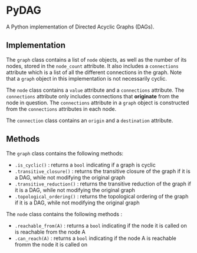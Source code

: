 # PyDAG

A Python implementation of Directed Acyclic Graphs (DAGs). 

## Implementation

The `graph` class contains a list of `node` objects, as well as the number of its nodes, stored in the `node_count` attribute. It also includes a `connections` attribute which is a list of all the different connections in the graph. Note that a `graph` object in this implementation is not necessarily cyclic.

The `node` class contains a `value` attribute and a `connections` attribute. The `connections` attribute only includes connections that **originate** from the node in question. The `connections` attribute in a `graph` object is constructed from the `connections` attributes in each node.

The `connection` class contains an `origin` and a `destination` attribute. 

## Methods

The `graph` class contains the following methods:

- `.is_cyclic()` : returns a `bool` indicating if a graph is cyclic
- `.transitive_closure()` : returns the transitive closure of the graph if it is a DAG, while not modifying the original graph
- `.transitive_reduction()` : returns the transitive reduction of the graph if it is a DAG, while not modifying the original graph
- `.topological_ordering()` : returns the topological ordering of the graph if it is a DAG, while not modifying the original graph

The `node` class contains the following methods :

- `.reachable_from(A)` : returns a `bool` indicating if the node it is called on is reachable from the node A
- `.can_reach(A)` : returns a `bool` indicating if the node A is reachable fromm the node it is called on